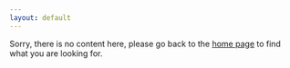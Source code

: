 ```yaml
---
layout: default
---
```

Sorry, there is no content here, please go back to the [home page]({{base.url}}) to find what you are looking for.
